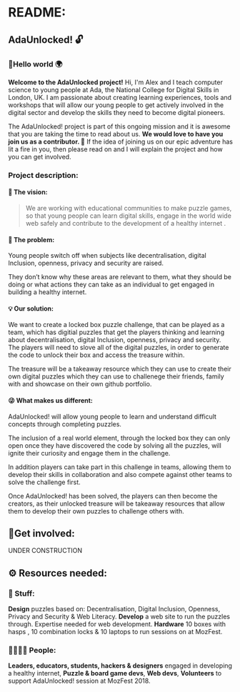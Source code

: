 # README:
## AdaUnlocked! 🔓

### 👋Hello world 🌍
**Welcome to the AdaUnlocked project!**
Hi, I'm Alex and I teach computer science to young people at Ada, the National College for Digital Skills in London, UK. I am passionate about creating learning experiences, tools and workshops that will allow our young people to get actively involved in the digital sector and develop the skills they need to become digital pioneers.

The AdaUnlocked! project is part of this ongoing mission and it is awesome that you are taking the time to read about us. **We would love to have you join us as a contributor. 🤟** If the idea of joining us on our epic adventure has lit a fire in you, then please read on and I will explain the project and how you can get involved.

### Project description:
#### 🔮 The vision:
> We are working with educational communities to make puzzle games, so that young people can learn digital skills, engage in the world wide web safely and contribute to the development of a healthy internet .

#### 🤔 The problem:
Young people switch off when subjects like decentralisation, digital Inclusion, openness, privacy and security are raised.

They don’t know why these areas are relevant to them, what they should be doing or what actions they can take as an individual to get engaged in building a healthy internet.

#### 💡 Our solution:
We want to create a locked box puzzle challenge, that can be played as a team, which has digitial puzzles that get the players thinking and learning about decentralisation, digital Inclusion, openness, privacy and security. The players will need to slove all of the digital puzzles, in order to generate the code to unlock their box and access the treasure within.

The treasure will be a takeaway resource which they can use to create their own digital puzzles which they can use to challenege their friends, family with and showcase on their own github portfolio.

#### 😜 What makes us different:
AdaUnlocked! will allow young people to learn and understand difficult concepts through completing puzzles. 

The inclusion of a real world element, through the locked box they can only open once they have discovered the code by solving all the puzzles, will ignite their curiosity and engage them in the challenge. 

In addition players can take part in this challenge in teams, allowing them to develop their skills in collaboration and also compete against other teams to solve the challenge first.

Once AdaUnlocked! has been solved, the players can then become the creators, as their unlocked treasure will be takeaway resources that allow them to develop their own puzzles to challenge others with.

## 🤝Get involved:
UNDER CONSTRUCTION

## ⚙️ Resources needed:
### 🎁 Stuff:
**Design** puzzles based on: Decentralisation, Digital Inclusion, Openness, Privacy and Security & Web Literacy.
**Develop** a web site to run the puzzles through. Expertise needed for web development.
**Hardware** 10 boxes with hasps , 10 combination locks & 10 laptops to run sessions on at MozFest.
### 👨‍👩‍👧‍👦   People:
**Leaders, educators, students, hackers & designers** engaged in developing a healthy internet,
**Puzzle & board game devs**,
**Web devs**,
**Volunteers** to support AdaUnlocked! session at MozFest 2018.
